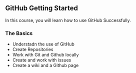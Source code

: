 ## GitHub Getting Started 
In this course, you will learn how to use GitHub Successfully.

### The Basics
 - Understadn the use of GitHub
 - Create Repositories
 - Work with Git and Github locally
 - Create and work with issues
 - Create a wiki and a Github page 

